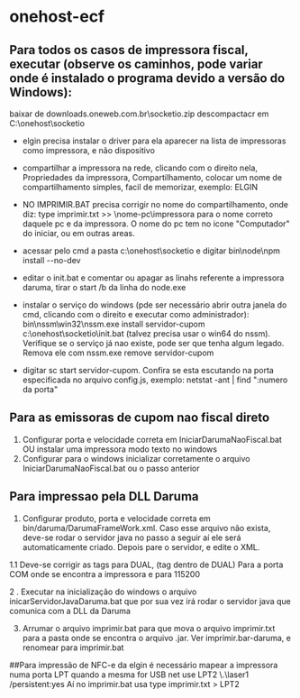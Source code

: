 # onehost-ecf

## Para todos os casos de impressora fiscal, executar (observe os caminhos, pode variar onde é instalado o programa devido a versão do Windows):

baixar de downloads.oneweb.com.br\socketio.zip
descompactacr em C:\onehost\socketio
- elgin precisa instalar o driver para ela aparecer na lista de impressoras como impressora, e não dispositivo
- compartilhar a impressora na rede, clicando com o direito nela, Propriedades da impressora, Compartilhamento, colocar um nome de compartilhamento simples, facil de memorizar, exemplo: ELGIN
- NO IMPRIMIR.BAT precisa corrigir no nome do compartilhamento, onde diz: type imprimir.txt >> \\nome-pc\impressora
para o nome correto daquele pc e da impressora. O nome do pc tem no icone "Computador" do iniciar, ou em outras areas.


- acessar pelo cmd a pasta c:\onehost\socketio e digitar bin\node\npm install --no-dev
- editar o init.bat e comentar ou apagar as linahs referente a impressora daruma, tirar o start /b da linha do node.exe
- instalar o serviço do windows (pde ser necessário abrir outra janela do cmd, clicando com o direito e executar como administrador): bin\nssm\win32\nssm.exe install servidor-cupom c:\onehost\socketio\init.bat  (talvez precisa usar o win64 do nssm). Verifique se o serviço já nao existe, pode ser que tenha algum legado. Remova ele com nssm.exe remove servidor-cupom
- digitar sc start servidor-cupom. Confira se esta escutando na porta especificada no arquivo config.js, exemplo: netstat -ant | find ":numero da porta"


## Para as emissoras de cupom nao fiscal direto
1. Configurar porta e velocidade correta em IniciarDarumaNaoFiscal.bat OU instalar uma impressora modo texto no windows 
2. Configurar para o windows inicializar corretamente o arquivo IniciarDarumaNaoFiscal.bat ou o passo anterior

## Para impressao pela DLL Daruma
1. Configurar produto, porta e velocidade correta em bin/daruma/DarumaFrameWork.xml. Caso esse arquivo não exista, deve-se rodar o servidor java no passo a seguir aí ele será automaticamente criado. Depois pare o servidor, e edite o XML.

1.1 Deve-se corrigir as tags <Produto> para DUAL, <PortaComunicacao> (tag dentro de DUAL) Para a porta COM onde se encontra a impressora e <Velocidade> para 115200

2 . Executar na inicialização do windows o arquivo inicarServidorJavaDaruma.bat que por sua vez irá rodar o servidor java que comunica com a DLL da Daruma

3. Arrumar o arquivo imprimir.bat para que mova o arquivo imprimir.txt para a pasta onde se encontra o arquivo .jar. Ver imprimir.bar-daruma, e renomear para imprimir.bat


##Para impressão de NFC-e da elgin é necessário mapear a impressora numa porta LPT quando a mesma for USB
net use LPT2 \\.\laser1 /persistent:yes
Aí no imprimir.bat usa type imprimir.txt > LPT2